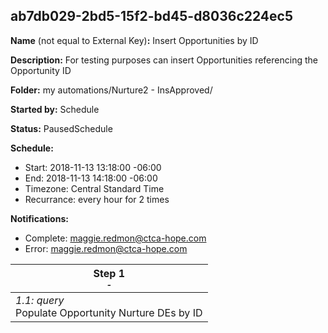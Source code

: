 ## ab7db029-2bd5-15f2-bd45-d8036c224ec5

**Name** (not equal to External Key)**:** Insert Opportunities by ID

**Description:** For testing purposes can insert Opportunities referencing the Opportunity ID 

**Folder:** my automations/Nurture2 - InsApproved/

**Started by:** Schedule

**Status:** PausedSchedule

**Schedule:**

* Start: 2018-11-13 13:18:00 -06:00
* End: 2018-11-13 14:18:00 -06:00
* Timezone: Central Standard Time
* Recurrance: every hour for 2 times

**Notifications:**

* Complete: maggie.redmon@ctca-hope.com
* Error: maggie.redmon@ctca-hope.com

| Step 1<br>_<small>-</small>_ |
| --- |
| _1.1: query_<br>Populate Opportunity Nurture DEs by ID |
